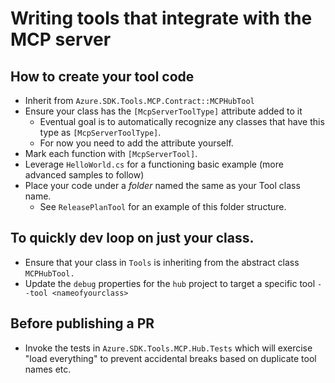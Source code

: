 # Writing tools that integrate with the MCP server

## How to create your tool code

- Inherit from `Azure.SDK.Tools.MCP.Contract::MCPHubTool`
- Ensure your class has the `[McpServerToolType]` attribute added to it
  - Eventual goal is to automatically recognize any classes that have this type as `[McpServerToolType]`.
  - For now you need to add the attribute yourself.
- Mark each function with `[McpServerTool]`.
- Leverage `HelloWorld.cs` for a functioning basic example (more advanced samples to follow)
- Place your code under a _folder_ named the same as your Tool class name.
  - See `ReleasePlanTool` for an example of this folder structure.  

## To quickly dev loop on just your class.

- Ensure that your class in `Tools` is inheriting from the abstract class `MCPHubTool.`
- Update the `debug` properties for the `hub` project to target a specific tool `--tool <nameofyourclass>`

## Before publishing a PR

- Invoke the tests in `Azure.SDK.Tools.MCP.Hub.Tests` which will exercise "load everything" to prevent accidental breaks based on duplicate tool names etc.
